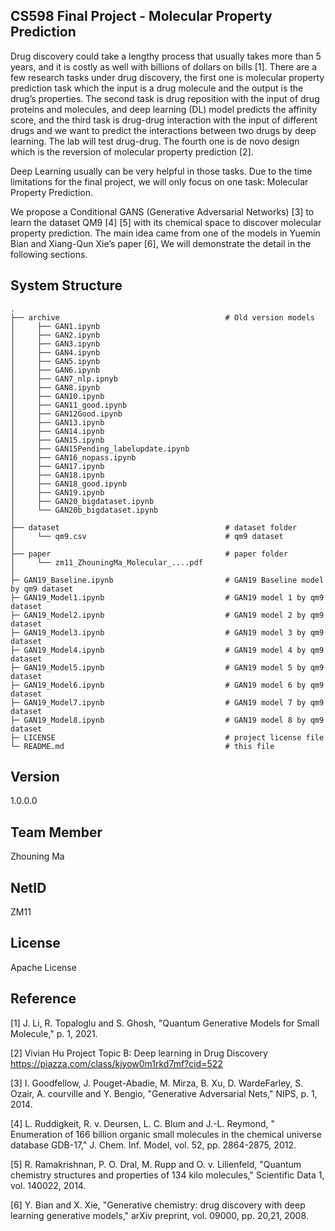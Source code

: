 ﻿CS598 Final Project - Molecular Property Prediction
-
   Drug discovery could take a lengthy process that usually takes more than 5 years, and it is costly as well with billions of dollars on bills [1]. There are a few research tasks under drug discovery, the first one is molecular property prediction task which the input is a drug molecule and the output is the drug’s properties. The second task is drug reposition with the input of drug proteins and molecules, and deep learning (DL) model predicts the affinity score, and the third task is drug-drug interaction with the input of different drugs and we want to predict the interactions between two drugs by deep learning. The lab will test drug-drug. The fourth one is de novo design which is the reversion of molecular property prediction [2].

   Deep Learning usually can be very helpful in those tasks. Due to the time limitations for the final project, we will only focus on one task: Molecular Property Prediction. 

   We propose a Conditional GANS (Generative Adversarial Networks) [3] to learn the dataset QM9 [4] [5] with its chemical space to discover molecular property prediction. The main idea came from one of the models in Yuemin Bian and Xiang-Qun Xie’s paper [6], We will demonstrate the detail in the following sections.


System Structure
-
    .
    ├── archive                                     # Old version models
    │     ├── GAN1.ipynb
    │     ├── GAN2.ipynb
    │     ├── GAN3.ipynb
    │     ├── GAN4.ipynb
    │     ├── GAN5.ipynb
    │     ├── GAN6.ipynb
    │     ├── GAN7_nlp.ipnyb
    │     ├── GAN8.ipynb
    │     ├── GAN10.ipynb
    │     ├── GAN11_good.ipynb
    │     ├── GAN12Good.ipynb
    │     ├── GAN13.ipynb
    │     ├── GAN14.ipynb
    │     ├── GAN15.ipynb
    │     ├── GAN15Pending_labelupdate.ipynb
    │     ├── GAN16_nopass.ipynb
    │     ├── GAN17.ipynb
    │     ├── GAN18.ipynb
    │     ├── GAN18_good.ipynb
    │     ├── GAN19.ipynb
    │     ├── GAN20_bigdataset.ipynb
    │     └── GAN20b_bigdataset.ipynb                         
    │
    ├── dataset                                     # dataset folder
    │     └── qm9.csv                               # qm9 dataset
    │
    ├── paper                                       # paper folder
    │     └── zm11_ZhouningMa_Molecular_....pdf     
    │
    ├─ GAN19_Baseline.ipynb                         # GAN19 Baseline model by qm9 dataset
    ├─ GAN19_Model1.ipynb                           # GAN19 model 1 by qm9 dataset
    ├─ GAN19_Model2.ipynb                           # GAN19 model 2 by qm9 dataset
    ├─ GAN19_Model3.ipynb                           # GAN19 model 3 by qm9 dataset
    ├─ GAN19_Model4.ipynb                           # GAN19 model 4 by qm9 dataset
    ├─ GAN19_Model5.ipynb                           # GAN19 model 5 by qm9 dataset
    ├─ GAN19_Model6.ipynb                           # GAN19 model 6 by qm9 dataset
    ├─ GAN19_Model7.ipynb                           # GAN19 model 7 by qm9 dataset
    ├─ GAN19_Model8.ipynb                           # GAN19 model 8 by qm9 dataset
    ├─ LICENSE                                      # project license file
    └─ README.md                                    # this file

Version
-
1.0.0.0

Team Member
-
Zhouning Ma

NetID
-
ZM11

License
-
Apache License

Reference
-
[1] J. Li, R. Topaloglu and S. Ghosh, "Quantum Generative Models for Small Molecule," p. 1, 2021. 

[2] Vivian Hu  Project Topic B: Deep learning in Drug Discovery  https://piazza.com/class/kjyow0m1rkd7mf?cid=522

[3] I. Goodfellow, J. Pouget-Abadie, M. Mirza, B. Xu, D. WardeFarley, S. Ozair, A. courville and Y. Bengio, "Generative Adversarial Nets," NIPS, p. 1, 2014. 

[4] L. Ruddigkeit, R. v. Deursen, L. C. Blum and J.-L. Reymond, " Enumeration of 166 billion organic small molecules in the chemical universe database GDB-17," J. Chem. Inf. Model, vol. 52, pp. 2864-2875, 2012. 

[5] R. Ramakrishnan, P. O. Dral, M. Rupp and O. v. Lilienfeld, "Quantum chemistry structures and properties of 134 kilo molecules," Scientific Data 1, vol. 140022, 2014. 

[6] Y. Bian and X. Xie, "Generative chemistry: drug discovery with deep learning generative models," arXiv preprint, vol. 09000, pp. 20,21, 2008. 
